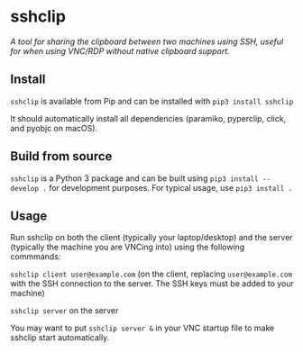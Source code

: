 # sshclip
_A tool for sharing the clipboard between two machines using SSH, useful for when using VNC/RDP without native clipboard support._

## Install
`sshclip` is available from Pip and can be installed with `pip3 install sshclip`

It should automatically install all dependencies (paramiko, pyperclip, click, and pyobjc on macOS).

## Build from source
`sshclip` is a Python 3 package and can be built using `pip3 install --develop .` for development purposes. For typical usage, use `pip3 install .`

## Usage
Run sshclip on both the client (typically your laptop/desktop) and the server (typically the machine you are VNCing into) using the following commmands:

`sshclip client user@example.com` (on the client, replacing `user@example.com` with the SSH connection to the server. The SSH keys must be added to your machine)

`sshclip server` on the server

You may want to put `sshclip server &` in your VNC startup file to make sshclip start automatically.
